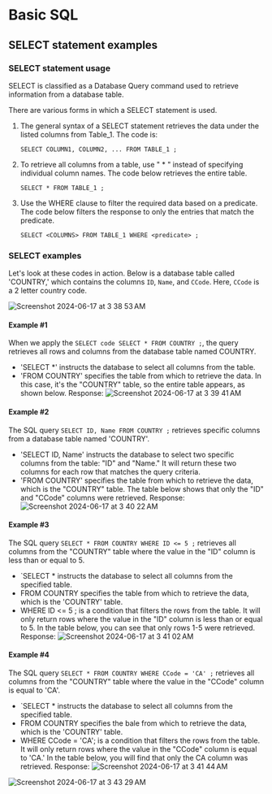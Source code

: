 # Basic SQL

## SELECT statement examples

### SELECT statement usage
SELECT is classified as a Database Query command used to retrieve information from a database table.

There are various forms in which a SELECT statement is used.

1. The general syntax of a SELECT statement retrieves the data under the listed columns from Table_1. The code is:
   ```
   SELECT COLUMN1, COLUMN2, ... FROM TABLE_1 ;
   ```
2. To retrieve all columns from a table, use " * " instead of specifying individual column names. The code below retrieves the entire table.
   ```
   SELECT * FROM TABLE_1 ;
   ```
3. Use the WHERE clause to filter the required data based on a predicate. The code below filters the response to only the entries that match the predicate.
   ```
   SELECT <COLUMNS> FROM TABLE_1 WHERE <predicate> ;
   ```

### SELECT examples
Let's look at these codes in action. Below is a database table called 'COUNTRY,' which contains the columns `ID`, `Name`, and `CCode`. Here, `CCode` is a 2 letter country code.

![Screenshot 2024-06-17 at 3 38 53 AM](https://github.com/imjustha/IBM_DataScienceProfessional_Certificate/assets/76855473/1d253e30-331f-4f65-813e-352a2414c11a)

#### Example #1
When we apply the `SELECT code SELECT * FROM COUNTRY ;`, the query retrieves all rows and columns from the database table named COUNTRY.

- 'SELECT *' instructs the database to select all columns from the table.
- 'FROM COUNTRY' specifies the table from which to retrieve the data. In this case, it's the "COUNTRY" table, so the entire table appears, as shown below.
Response:
![Screenshot 2024-06-17 at 3 39 41 AM](https://github.com/imjustha/IBM_DataScienceProfessional_Certificate/assets/76855473/e9e9ec68-97e4-4d75-ad31-2810f8f57fa4)

#### Example #2
The SQL query `SELECT ID, Name FROM COUNTRY ;` retrieves specific columns from a database table named 'COUNTRY'.

- 'SELECT ID, Name' instructs the database to select two specific columns from the table: "ID" and "Name." It will return these two columns for each row that matches the query criteria.
- 'FROM COUNTRY' specifies the table from which to retrieve the data, which is the "COUNTRY" table. The table below shows that only the "ID" and "CCode" columns were retrieved.
Response:
![Screenshot 2024-06-17 at 3 40 22 AM](https://github.com/imjustha/IBM_DataScienceProfessional_Certificate/assets/76855473/909122e5-2d1a-4ebd-8e68-eaa97f825a69)

#### Example #3
The SQL query `SELECT * FROM COUNTRY WHERE ID <= 5 ;` retrieves all columns from the "COUNTRY" table where the value in the "ID" column is less than or equal to 5.

- `SELECT * instructs the database to select all columns from the specified table.
- FROM COUNTRY specifies the table from which to retrieve the data, which is the 'COUNTRY' table.
- WHERE ID <= 5 ; is a condition that filters the rows from the table. It will only return rows where the value in the "ID" column is less than or equal to 5. In the table below, you can see that only rows 1-5 were retrieved.
Response:
![Screenshot 2024-06-17 at 3 41 02 AM](https://github.com/imjustha/IBM_DataScienceProfessional_Certificate/assets/76855473/47b5a406-add4-4b22-b34e-2e9499f1215d)

#### Example #4
The SQL query `SELECT * FROM COUNTRY WHERE CCode = 'CA' ;` retrieves all columns from the "COUNTRY" table where the value in the "CCode" column is equal to 'CA'.

- `SELECT * instructs the database to select all columns from the specified table.
- FROM COUNTRY specifies the bale from which to retrieve the data, which is the 'COUNTRY' table.
- WHERE CCode = 'CA'; is a condition that filters the rows from the table. It will only return rows where the value in the "CCode" column is equal to 'CA.' In the table below, you will find that only the CA column was retrieved.
Response:
![Screenshot 2024-06-17 at 3 41 44 AM](https://github.com/imjustha/IBM_DataScienceProfessional_Certificate/assets/76855473/770cf875-ecdc-431c-9a34-0854c4ff7480)

![Screenshot 2024-06-17 at 3 43 29 AM](https://github.com/imjustha/IBM_DataScienceProfessional_Certificate/assets/76855473/21fc550f-60aa-47b3-837c-3545ead36dce)

